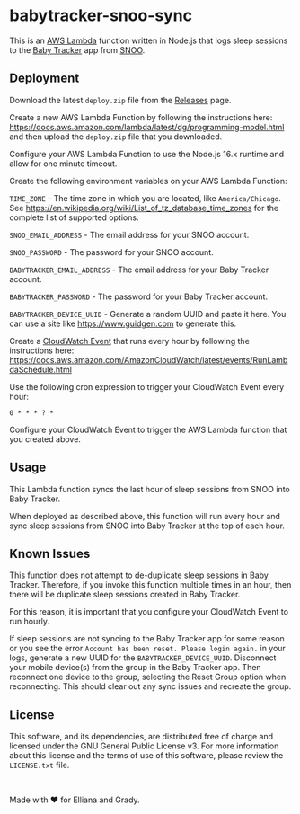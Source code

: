 # babytracker-snoo-sync

This is an [AWS Lambda](https://aws.amazon.com/lambda/) function written in Node.js that logs sleep sessions to the [Baby Tracker](https://apps.apple.com/app/appname/id779656557) app from [SNOO](https://happiestbaby.com/).


## Deployment

Download the latest `deploy.zip` file from the [Releases](https://github.com/mbmccormick/babytracker-snoo-sync/releases) page.

Create a new AWS Lambda Function by following the instructions here: https://docs.aws.amazon.com/lambda/latest/dg/programming-model.html and then upload the `deploy.zip` file that you downloaded.

Configure your AWS Lambda Function to use the Node.js 16.x runtime and allow for one minute timeout.

Create the following environment variables on your AWS Lambda Function:

`TIME_ZONE` - The time zone in which you are located, like `America/Chicago`. See https://en.wikipedia.org/wiki/List_of_tz_database_time_zones for the complete list of supported options.

`SNOO_EMAIL_ADDRESS` - The email address for your SNOO account.

`SNOO_PASSWORD` - The password for your SNOO account.

`BABYTRACKER_EMAIL_ADDRESS` - The email address for your Baby Tracker account.

`BABYTRACKER_PASSWORD` - The password for your Baby Tracker account.

`BABYTRACKER_DEVICE_UUID` - Generate a random UUID and paste it here. You can use a site like https://www.guidgen.com to generate this.

Create a [CloudWatch Event](https://aws.amazon.com/cloudwatch/) that runs every hour by following the instructions here: https://docs.aws.amazon.com/AmazonCloudWatch/latest/events/RunLambdaSchedule.html

Use the following cron expression to trigger your CloudWatch Event every hour:

`0 * * * ? *`

Configure your CloudWatch Event to trigger the AWS Lambda function that you created above.


## Usage

This Lambda function syncs the last hour of sleep sessions from SNOO into Baby Tracker.

When deployed as described above, this function will run every hour and sync sleep sessions from SNOO into Baby Tracker at the top of each hour.


## Known Issues

This function does not attempt to de-duplicate sleep sessions in Baby Tracker. Therefore, if you invoke this function multiple times in an hour, then there will be duplicate sleep sessions created in Baby Tracker.

For this reason, it is important that you configure your CloudWatch Event to run hourly.

If sleep sessions are not syncing to the Baby Tracker app for some reason or you see the error `Account has been reset. Please login again.` in your logs, generate a new UUID for the `BABYTRACKER_DEVICE_UUID`. Disconnect your mobile device(s) from the group in the Baby Tracker app. Then reconnect one device to the group, selecting the Reset Group option when reconnecting. This should clear out any sync issues and recreate the group.


## License

This software, and its dependencies, are distributed free of charge and licensed under the GNU General Public License v3. For more information about this license and the terms of use of this software, please review the `LICENSE.txt` file.

&nbsp;

Made with ❤️ for Elliana and Grady.
